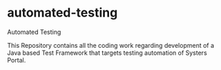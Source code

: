 automated-testing
=================

Automated Testing


This Repository contains all the coding work regarding development of a Java based Test Framework that targets testing automation of Systers Portal.
